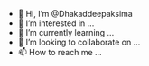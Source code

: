 - 👋 Hi, I’m @Dhakaddeepaksima
- 👀 I’m interested in ...
- 🌱 I’m currently learning ...
- 💞️ I’m looking to collaborate on ...
- 📫 How to reach me ...

<!---
Dhakaddeepaksima/Dhakaddeepaksima is a ✨ special ✨ repository because its `README.md` (this file) appears on your GitHub profile.
You can click the Preview link to take a look at your changes.
--->
